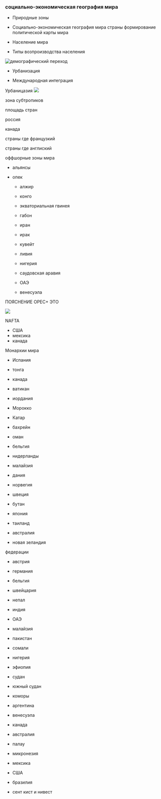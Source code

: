
### социально-экономическая география мира













- Природные зоны

- Социально-экономическая география мира страны формирование политической карты мира 

- Население мира

- Типы возпроизводства населения

![демографический переход](https://biz.liga.net/public/images/general/2015/10/20/201510200000002576.JPG)

- Урбанизация

- Международная интеграция






Урбаницазия 
![](https://visasam.ru/wp-content/uploads/2019/02/rural-population-18.png)






зона субтропиков


площадь стран

россия

канада


страны где французкий 





страны где англиский


















оффшорные зоны мира















- альянсы



 - опек


   - алжир






   - конго








   - экваториальная гвинея

   - габон


   - иран
   
   -  ирак

   - кувейт

   -  ливия



    -  нигерия

    -  саудовская аравия

    - ОАЭ

    -  венесуэла




ПОЯСНЕНИЕ OPEC+ ЭТО 

![](https://upload.wikimedia.org/wikipedia/commons/9/92/Opec-Opec%2BMap.png)








NAFTA

- США
- мексика
- канада







Монархии мира



 - Испания

 - тонга


 - канада


 - ватикан

 - иордания


 - Морокко

 - Катар

 - бахрейн

 - оман







 - бельгия

 - нидерланды




 - малайзия




















 - дания

 - норвегия

 - швеция














































 - бутан








 - япония






 - таиланд

 - австралия

 - новая зеландия





федерации

- австрия

- германия


- бельгия

- швейцария




- непал

- индия



- ОАЭ


- малайзия





- пакистан





- сомали








- нигерия








- эфиопия





- судан




- южный судан




- коморы




- аргентина




- венесуэла



- канада


- австралия


- палау


- микронезия






- мексика




- США


- бразилия






- сент кист и нивест


















